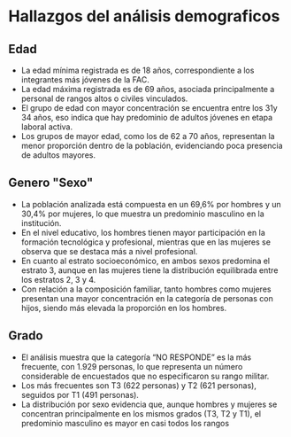 # Hallazgos del análisis demograficos 

## Edad

* La edad mínima registrada es de 18 años, correspondiente a los integrantes más jóvenes de la FAC.
* La edad máxima registrada es de 69 años, asociada principalmente a personal de rangos altos o civiles vinculados.
* El grupo de edad con mayor concentración se encuentra entre los 31y 34 años, eso indica que hay predominio de adultos jóvenes en etapa laboral activa.
* Los grupos de mayor edad, como los de 62 a 70 años, representan la menor proporción dentro de la población, evidenciando poca presencia de adultos mayores.

## Genero "Sexo"

* La población analizada está compuesta en un 69,6% por hombres y un 30,4% por mujeres, lo que muestra un predominio masculino en la institución.
* En el nivel educativo, los hombres tienen mayor participación en la formación tecnológica y profesional, mientras que en las mujeres se observa que se destaca más a nivel profesional.
* En cuanto al estrato socioeconómico, en ambos sexos predomina el estrato 3, aunque en las mujeres tiene la distribución equilibrada entre los estratos 2, 3 y 4.
* Con relación a la composición familiar, tanto hombres como mujeres presentan una mayor concentración en la categoría de personas con hijos, siendo más elevada la proporción en los hombres.

## Grado

* El análisis muestra que la categoría “NO RESPONDE” es la más frecuente, con 1.929 personas, lo que representa un número considerable de encuestados que no especificaron su rango militar.
* Los más frecuentes son T3 (622 personas) y T2 (621 personas), seguidos por T1 (491 personas).
* La distribución por sexo evidencia que, aunque hombres y mujeres se concentran principalmente en los mismos grados (T3, T2 y T1), el predominio masculino es mayor en casi todos los rangos
